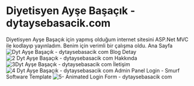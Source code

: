 # Diyetisyen Ayşe Başaçık - dytaysebasacik.com

Diyetisyen Ayşe Başaçık için yapmış olduğum internet sitesini ASP.Net MVC ile kodlayıp yayınladım. Benim için verimli bir çalışma oldu.
 Ana Sayfa
![Dyt  Ayşe Başaçık - dytaysebasacik com](https://user-images.githubusercontent.com/64663453/181129433-25f04b69-f792-4413-ac51-3bd0f7047c3e.png)
 Blog Detay
![2 Dyt  Ayşe Başaçık - dytaysebasacik com](https://user-images.githubusercontent.com/64663453/181129444-597ee064-f799-4760-b8c9-f0b44697af67.png)
 Hakkında
![3Dyt  Ayşe Başaçık - dytaysebasacik com](https://user-images.githubusercontent.com/64663453/181129454-a5a4fc17-c1dc-4cae-a2aa-dc357b2b4fac.png)
 İletişim
![4 Dyt  Ayşe Başaçık - dytaysebasacik com](https://user-images.githubusercontent.com/64663453/181129470-64083346-050a-4fe1-98a6-315b46cc2774.png)
 Admin Panel Login - Smurf Software Template
![5- Animated Login Form - dytaysebasacik com](https://user-images.githubusercontent.com/64663453/181129481-dab72cb7-a629-40b2-adaf-312236df9185.png)
